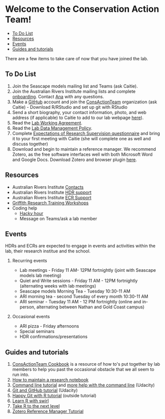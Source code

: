 Welcome to the Conservation Action Team!
================

-   [To Do List](#to-do-list)
-   [Resources](#Resources)
-   [Events](#Events)
-   [Guides and tutorials](#guides-and-tutorials)

There are a few items to take care of now that you have joined the lab.

To Do List
----------

1.  Join the Seascape models mailing list and Teams (ask Caitie).
2.  Join the Australian Rivers Institute mailing lists and complete [onboarding](https://griffitheduau.sharepoint.com/sites/ARI/SitePages/Onboarding.aspx). Contact [Ana](mailto:a.veamatahau@griffith.edu.au) with any questions.
3.  Make a [GitHub](https://github.com/) account and join the [ConsActionTeam](https://github.com/ConsActionTeam) organization (ask Caitie)
          - Download R/RStudio and set up git with RStudio
5.  Send a short biography, your contact information, photo, and web address (if applicable) to Caitie to add to our lab webpage [here](/cdkuempel.github.io/website/people.html)). 
6.  Read the [Lab Working Agreement](https://github.com/pinskylab/how_we_work/blob/master/working_agreement.md).
7.  Read the [Lab Data Management Policy](https://github.com/pinskylab/policies/blob/master/data-management.md).
8.  Complete [Expectations of Research Supervision questionnaire](https://www.ithinkwell.com.au/index.php?route=product/product/freedownload&download_id=37) and bring it to your first meeting with Caitie (she will complete one as well and discuss together)
9.  Download and begin to maintain a reference manager. We recommend Zotero, as the free software interfaces well with both Microsoft Word and Google Docs. Download Zotero and browser plugin [here](https://www.zotero.org/download/).  


Resources 
-----------

- Australian Rivers Institute [Contacts](https://www.griffith.edu.au/australian-rivers-institute/our-people)
- Australian Rivers Institute [HDR support](https://griffitheduau.sharepoint.com/sites/ARI/SitePages/HDR-Student-Information.aspx)
- Australian Rivers Institute [ECR Support](https://griffitheduau.sharepoint.com/sites/ARI/SitePages/ECR-Information.aspx)
- [Griffith Research Training Workshops](https://www.griffith.edu.au/research/research-services/researcher-education-development)
- Coding help
     - [Hacky hour](https://www.griffith.edu.au/eresearch-services/hacky-hour)
     - Message on Teams/ask a lab member


Events 
---------

HDRs and ECRs are expected to engage in events and activities within the lab, their research institue and the school.

1. Recurring events
     - Lab meetings - Friday 11 AM- 12PM fortnightly (joint with Seascape models lab meeting)
     - Quiet and Write sessions - Friday 11 AM - 12PM fortnightly (alternating weeks with lab meetings)
     - Seascape models Morning Tea - Tuesday 10:30-11 AM
     - ARI morning tea - second Tuesday of every month 10:30-11 AM
     - ARI seminar - Tuesday 11 AM - 12 PM fortnightly (online and in-person, alternating between Nathan and Gold Coast campus)

2. Occasional events
     - ARI pizza - Friday afternoons
     - Special seminars
     - HDR confirmations/presentations


Guides and tutorials
--------------------

1.  [ConsActionTeam Cookbook](https://github.com/consactionteam/consactionteam_methods/blob/master/cookbook.md) is a resource of how to's put together by lab members to help you past the occasional obstacle that we all seem to run into.
1.  [How to maintain a research notebook](https://github.com/consactionteam/consactionteam_methods/blob/master/labmgt/how_to_lab_notebook.md)
1.  [Command line tutorial](https://www.udacity.com/wiki/ud775/command-line-instructions) and [more help with the command line](https://classroom.udacity.com/courses/ud595/lessons/4597278561/concepts/46968695970923) (Udacity)
1.  [Git and GitHub tutorial](https://classroom.udacity.com/courses/ud775) (Udacity)
1.  [Happy Git with R tutorial](https://happygitwithr.com) (outside tutorial)  
1. [Learn R with swirl](https://www.google.com/url?sa=t&rct=j&q=&esrc=s&source=web&cd=1&cad=rja&uact=8&ved=2ahUKEwiy_cfso8HhAhXETN8KHWo_CncQFjAAegQIAhAB&url=http%3A%2F%2Fswirlstats.com%2F&usg=AOvVaw3d7sWweo5vI4J_7LZ2Dl0I)
1. [Take R to the next level](https://r4ds.had.co.nz)
1. [Zotero Reference Manager Tutorial](https://www.youtube.com/watch?v=q6-YOPS1xY4)
<!--1.  [Collaborative Writing Guide]()-->
<!--1.  [Time Management Guide]()-->


